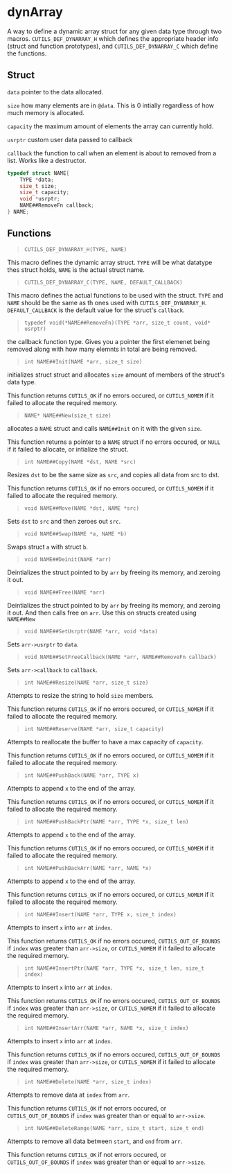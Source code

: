 # dynArray

A way to define a dynamic array struct for any given data type through two macros.
`CUTILS_DEF_DYNARRAY_H` which defines the appropriate header info (struct and function
prototypes), and `CUTILS_DEF_DYNARRAY_C` which define the functions.

## Struct

`data` pointer to the data allocated.

`size` how many elements are in `@data`. This is 0 intially regardless of how much memory is allocated.

`capacity` the maximum amount of elements the array can currently hold.

`usrptr` custom user data passed to callback

`callback` the function to call when an element is about to removed from a list. Works like a destructor.

```c
typedef struct NAME{
	TYPE *data;
	size_t size;
	size_t capacity;
	void *usrptr;
	NAME##RemoveFn callback;
} NAME;
```

## Functions

>`CUTILS_DEF_DYNARRAY_H(TYPE, NAME)`

This macro defines the dynamic array struct. `TYPE` will be what datatype thes struct
holds, `NAME` is the actual struct name.

>`CUTILS_DEF_DYNARRAY_C(TYPE, NAME, DEFAULT_CALLBACK)`

This macro defines the actual functions to be used with the struct. `TYPE` and `NAME` should be the same as th ones used with `CUTILS_DEF_DYNARRAY_H`. `DEFAULT_CALLBACK` is the default value for the struct's `callback`.

>`typedef void(*NAME##RemoveFn)(TYPE *arr, size_t count, void* usrptr)`

the callback function type. Gives you a pointer the first elemenet being removed along with how many elemnts in total are being removed.

>`int NAME##Init(NAME *arr, size_t size)`

initializes struct struct and allocates `size` amount of members of the struct's data type.

This function returns `CUTILS_OK` if no errors occured, or `CUTILS_NOMEM` if it failed to allocate the required memory.

>`NAME* NAME##New(size_t size)`

allocates a `NAME` struct and calls `NAME##Init` on it with the given `size`.

This function returns a pointer to a `NAME` struct if no errors occured, or `NULL` if it failed to allocate, or intialize the struct.

>`int NAME##Copy(NAME *dst, NAME *src)`

Resizes `dst` to be the same size as `src`, and copies all data from src to dst.

This function returns `CUTILS_OK` if no errors occured, or `CUTILS_NOMEM` if it failed to allocate the required memory.

>`void NAME##Move(NAME *dst, NAME *src)`

Sets `dst` to `src` and then zeroes out `src`.

>`void NAME##Swap(NAME *a, NAME *b)`

Swaps struct `a` with struct `b`.

>`void NAME##Deinit(NAME *arr)`

Deintializes the struct pointed to by `arr` by freeing its memory, and zeroing it out.

>`void NAME##Free(NAME *arr)`

Deintializes the struct pointed to by `arr` by freeing its memory, and zeroing it out. And then calls free on `arr`. Use this on structs created using `NAME##New`

>`void NAME##SetUsrptr(NAME *arr, void *data)`

Sets `arr->usrptr` to `data`.

>`void NAME##SetFreeCallback(NAME *arr, NAME##RemoveFn callback)`

Sets `arr->callback` to `callback`.

>`int NAME##Resize(NAME *arr, size_t size)`

Attempts to resize the string to hold `size` members.

This function returns `CUTILS_OK` if no errors occured, or `CUTILS_NOMEM` if it failed to allocate the required memory.

>`int NAME##Reserve(NAME *arr, size_t capacity)`

Attempts to reallocate the buffer to have a max capacity of `capacity`.

This function returns `CUTILS_OK` if no errors occured, or `CUTILS_NOMEM` if it failed to allocate the required memory.

>`int NAME##PushBack(NAME *arr, TYPE x)`

Attempts to append `x` to the end of the array.

This function returns `CUTILS_OK` if no errors occured, or `CUTILS_NOMEM` if it failed to allocate the required memory.

>`int NAME##PushBackPtr(NAME *arr, TYPE *x, size_t len)`

Attempts to append `x` to the end of the array.

This function returns `CUTILS_OK` if no errors occured, or `CUTILS_NOMEM` if it failed to allocate the required memory.

>`int NAME##PushBackArr(NAME *arr, NAME *x)`

Attempts to append `x` to the end of the array.

This function returns `CUTILS_OK` if no errors occured, or `CUTILS_NOMEM` if it failed to allocate the required memory.

>`int NAME##Insert(NAME *arr, TYPE x, size_t index)`

Attempts to insert `x` into `arr` at `index`.

This function returns `CUTILS_OK` if no errors occured, `CUTILS_OUT_OF_BOUNDS` if `index` was greater than `arr->size`, or `CUTILS_NOMEM` if it failed to allocate the required memory.

>`int NAME##InsertPtr(NAME *arr, TYPE *x, size_t len, size_t index)`

Attempts to insert `x` into `arr` at `index`.

This function returns `CUTILS_OK` if no errors occured, `CUTILS_OUT_OF_BOUNDS` if `index` was greater than `arr->size`, or `CUTILS_NOMEM` if it failed to allocate the required memory.

>`int NAME##InsertArr(NAME *arr, NAME *x, size_t index)`

Attempts to insert `x` into `arr` at `index`.

This function returns `CUTILS_OK` if no errors occured, `CUTILS_OUT_OF_BOUNDS` if `index` was greater than `arr->size`, or `CUTILS_NOMEM` if it failed to allocate the required memory.

>`int NAME##Delete(NAME *arr, size_t index)`

Attempts to remove data at `index` from `arr`.

This function returns `CUTILS_OK` if not errors occured, or `CUTILS_OUT_OF_BOUNDS` if `index` was greater than or equal to `arr->size`.

>`int NAME##DeleteRange(NAME *arr, size_t start, size_t end)`

Attempts to remove all data between `start`, and `end` from `arr`.

This function returns `CUTILS_OK` if not errors occured, or `CUTILS_OUT_OF_BOUNDS` if `index` was greater than or equal to `arr->size`.
